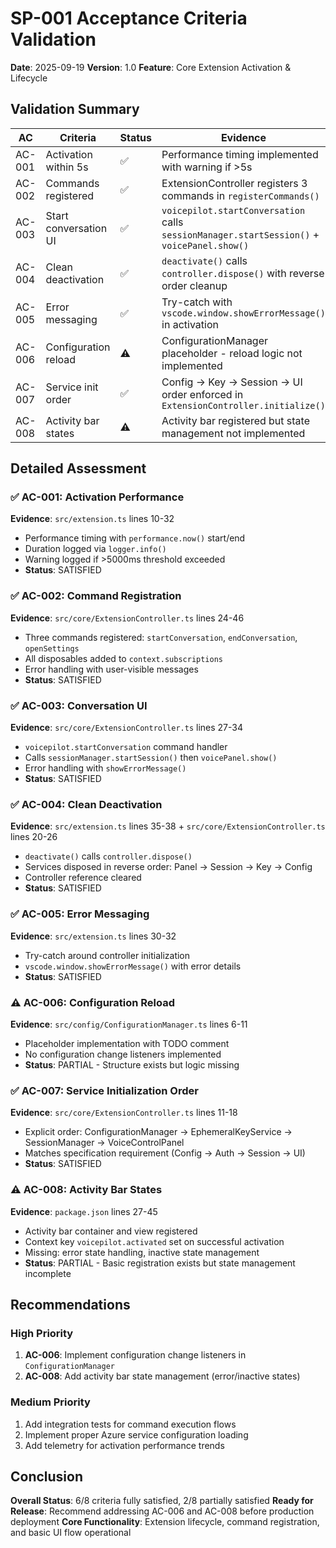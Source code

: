 # SP-001 Acceptance Criteria Validation

**Date**: 2025-09-19
**Version**: 1.0
**Feature**: Core Extension Activation & Lifecycle

## Validation Summary

| AC | Criteria | Status | Evidence |
|----|----------|---------|----------|
| AC-001 | Activation within 5s | ✅ | Performance timing implemented with warning if >5s |
| AC-002 | Commands registered | ✅ | ExtensionController registers 3 commands in `registerCommands()` |
| AC-003 | Start conversation UI | ✅ | `voicepilot.startConversation` calls `sessionManager.startSession()` + `voicePanel.show()` |
| AC-004 | Clean deactivation | ✅ | `deactivate()` calls `controller.dispose()` with reverse order cleanup |
| AC-005 | Error messaging | ✅ | Try-catch with `vscode.window.showErrorMessage()` in activation |
| AC-006 | Configuration reload | ⚠️ | ConfigurationManager placeholder - reload logic not implemented |
| AC-007 | Service init order | ✅ | Config → Key → Session → UI order enforced in `ExtensionController.initialize()` |
| AC-008 | Activity bar states | ⚠️ | Activity bar registered but state management not implemented |

## Detailed Assessment

### ✅ AC-001: Activation Performance
**Evidence**: `src/extension.ts` lines 10-32
- Performance timing with `performance.now()` start/end
- Duration logged via `logger.info()`
- Warning logged if >5000ms threshold exceeded
- **Status**: SATISFIED

### ✅ AC-002: Command Registration
**Evidence**: `src/core/ExtensionController.ts` lines 24-46
- Three commands registered: `startConversation`, `endConversation`, `openSettings`
- All disposables added to `context.subscriptions`
- Error handling with user-visible messages
- **Status**: SATISFIED

### ✅ AC-003: Conversation UI
**Evidence**: `src/core/ExtensionController.ts` lines 27-34
- `voicepilot.startConversation` command handler
- Calls `sessionManager.startSession()` then `voicePanel.show()`
- Error handling with `showErrorMessage()`
- **Status**: SATISFIED

### ✅ AC-004: Clean Deactivation
**Evidence**: `src/extension.ts` lines 35-38 + `src/core/ExtensionController.ts` lines 20-26
- `deactivate()` calls `controller.dispose()`
- Services disposed in reverse order: Panel → Session → Key → Config
- Controller reference cleared
- **Status**: SATISFIED

### ✅ AC-005: Error Messaging
**Evidence**: `src/extension.ts` lines 30-32
- Try-catch around controller initialization
- `vscode.window.showErrorMessage()` with error details
- **Status**: SATISFIED

### ⚠️ AC-006: Configuration Reload
**Evidence**: `src/config/ConfigurationManager.ts` lines 6-11
- Placeholder implementation with TODO comment
- No configuration change listeners implemented
- **Status**: PARTIAL - Structure exists but logic missing

### ✅ AC-007: Service Initialization Order
**Evidence**: `src/core/ExtensionController.ts` lines 11-18
- Explicit order: ConfigurationManager → EphemeralKeyService → SessionManager → VoiceControlPanel
- Matches specification requirement (Config → Auth → Session → UI)
- **Status**: SATISFIED

### ⚠️ AC-008: Activity Bar States
**Evidence**: `package.json` lines 27-45
- Activity bar container and view registered
- Context key `voicepilot.activated` set on successful activation
- Missing: error state handling, inactive state management
- **Status**: PARTIAL - Basic registration exists but state management incomplete

## Recommendations

### High Priority
1. **AC-006**: Implement configuration change listeners in `ConfigurationManager`
2. **AC-008**: Add activity bar state management (error/inactive states)

### Medium Priority
1. Add integration tests for command execution flows
2. Implement proper Azure service configuration loading
3. Add telemetry for activation performance trends

## Conclusion

**Overall Status**: 6/8 criteria fully satisfied, 2/8 partially satisfied
**Ready for Release**: Recommend addressing AC-006 and AC-008 before production deployment
**Core Functionality**: Extension lifecycle, command registration, and basic UI flow operational
